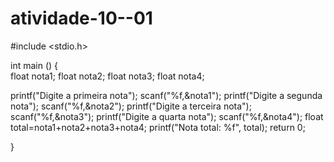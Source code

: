 # atividade-10--01
#include <stdio.h>

int main () {	
float nota1;
float nota2;
float nota3;
float nota4;

printf("Digite a primeira nota");
scanf("%f,&nota1");
printf("Digite a segunda nota");
scanf("%f,&nota2");
printf("Digite a terceira nota");
scanf("%f,&nota3");
printf("Digite a quarta nota");
scanf("%f,&nota4");
float total=nota1+nota2+nota3+nota4;
printf("Nota total: %f", total);
return 0;




}
